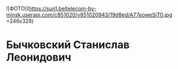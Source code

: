 ![ФОТО](https://sun1.beltelecom-by-minsk.userapi.com/c851020/v851020943/19d8ed/A77eoweSjT0.jpg =246x328)
# Бычковский Станислав Леонидович